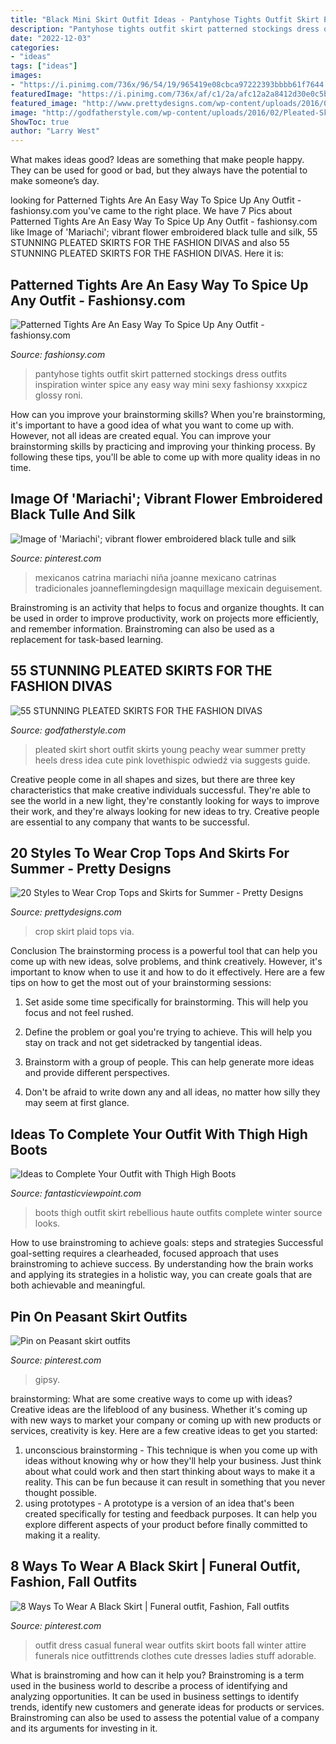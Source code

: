 ```yaml
---
title: "Black Mini Skirt Outfit Ideas - Pantyhose Tights Outfit Skirt Patterned Stockings Dress Outfits Inspiration Winter Spice Any Easy Way Mini Sexy Fashionsy Xxxpicz Glossy Roni"
description: "Pantyhose tights outfit skirt patterned stockings dress outfits inspiration winter spice any easy way mini sexy fashionsy xxxpicz glossy roni"
date: "2022-12-03"
categories:
- "ideas"
tags: ["ideas"]
images:
- "https://i.pinimg.com/736x/96/54/19/965419e08cbca97222393bbbb61f7644.jpg"
featuredImage: "https://i.pinimg.com/736x/af/c1/2a/afc12a2a8412d30e0c5bda8203b24232.jpg"
featured_image: "http://www.prettydesigns.com/wp-content/uploads/2016/02/Plaid-Crop-Top-and-Skirt.jpg"
image: "http://godfatherstyle.com/wp-content/uploads/2016/02/Pleated-Skirt-Outfit-Idea-for-Young-Women..jpg"
ShowToc: true
author: "Larry West"
---
```



What makes ideas good?
Ideas are something that make people happy. They can be used for good or bad, but they always have the potential to make someone’s day.

	

		
looking for Patterned Tights Are An Easy Way To Spice Up Any Outfit - fashionsy.com you've came to the right place. We have 7 Pics about Patterned Tights Are An Easy Way To Spice Up Any Outfit - fashionsy.com like Image of &#039;Mariachi&#039;; vibrant flower embroidered black tulle and silk, 55 STUNNING PLEATED SKIRTS FOR THE FASHION DIVAS and also 55 STUNNING PLEATED SKIRTS FOR THE FASHION DIVAS. Here it is:
		
    
## Patterned Tights Are An Easy Way To Spice Up Any Outfit - Fashionsy.com

<img loading=lazy src="http://fashionsy.com/wp-content/uploads/2017/12/pattern-tights-outfit-10-.jpg" onerror="this.onerror=null;this.src='https://tse2.mm.bing.net/th?id=OIP.KY_t3nZn7uTYqgZ9JuY2EgHaLH&amp;pid=15.1';" alt="Patterned Tights Are An Easy Way To Spice Up Any Outfit - fashionsy.com">

_Source: fashionsy.com_

>pantyhose tights outfit skirt patterned stockings dress outfits inspiration winter spice any easy way mini sexy fashionsy xxxpicz glossy roni. 

	

How can you improve your brainstorming skills?
When you're brainstorming, it's important to have a good idea of what you want to come up with. However, not all ideas are created equal. You can improve your brainstorming skills by practicing and improving your thinking process. By following these tips, you'll be able to come up with more quality ideas in no time.

    
## Image Of &#039;Mariachi&#039;; Vibrant Flower Embroidered Black Tulle And Silk

<img loading=lazy src="https://i.pinimg.com/736x/96/54/19/965419e08cbca97222393bbbb61f7644.jpg" onerror="this.onerror=null;this.src='https://tse3.mm.bing.net/th?id=OIP.5i33ZiocZrv7_ECuFbR9EwHaJ3&amp;pid=15.1';" alt="Image of &#039;Mariachi&#039;; vibrant flower embroidered black tulle and silk">

_Source: pinterest.com_

>mexicanos catrina mariachi niña joanne mexicano catrinas tradicionales joanneflemingdesign maquillage mexicain deguisement. 

	

Brainstroming is an activity that helps to focus and organize thoughts. It can be used in order to improve productivity, work on projects more efficiently, and remember information. Brainstroming can also be used as a replacement for task-based learning.

    
## 55 STUNNING PLEATED SKIRTS FOR THE FASHION DIVAS

<img loading=lazy src="http://godfatherstyle.com/wp-content/uploads/2016/02/Pleated-Skirt-Outfit-Idea-for-Young-Women..jpg" onerror="this.onerror=null;this.src='https://tse1.mm.bing.net/th?id=OIP.9Ccxtiih5MvbSpvQvbzKOwHaLG&amp;pid=15.1';" alt="55 STUNNING PLEATED SKIRTS FOR THE FASHION DIVAS">

_Source: godfatherstyle.com_

>pleated skirt short outfit skirts young peachy wear summer pretty heels dress idea cute pink lovethispic odwiedź via suggests guide. 

	

Creative people come in all shapes and sizes, but there are three key characteristics that make creative individuals successful. They're able to see the world in a new light, they're constantly looking for ways to improve their work, and they're always looking for new ideas to try. Creative people are essential to any company that wants to be successful.

    
## 20 Styles To Wear Crop Tops And Skirts For Summer - Pretty Designs

<img loading=lazy src="http://www.prettydesigns.com/wp-content/uploads/2016/02/Plaid-Crop-Top-and-Skirt.jpg" onerror="this.onerror=null;this.src='https://tse4.mm.bing.net/th?id=OIP.96OyuctcHuQbeksKiyso5AHaLG&amp;pid=15.1';" alt="20 Styles to Wear Crop Tops and Skirts for Summer - Pretty Designs">

_Source: prettydesigns.com_

>crop skirt plaid tops via. 

	

Conclusion
The brainstorming process is a powerful tool that can help you come up with new ideas, solve problems, and think creatively. However, it's important to know when to use it and how to do it effectively. Here are a few tips on how to get the most out of your brainstorming sessions:
1. Set aside some time specifically for brainstorming. This will help you focus and not feel rushed.

2. Define the problem or goal you're trying to achieve. This will help you stay on track and not get sidetracked by tangential ideas.

3. Brainstorm with a group of people. This can help generate more ideas and provide different perspectives.

4. Don't be afraid to write down any and all ideas, no matter how silly they may seem at first glance.

    
## Ideas To Complete Your Outfit With Thigh High Boots

<img loading=lazy src="http://www.fantasticviewpoint.com/wp-content/uploads/2013/11/haute-rebellious-boots-haute-rebellious-skirt_400.jpg" onerror="this.onerror=null;this.src='https://tse4.mm.bing.net/th?id=OIP.J9bfUFo3c0PltqYK4CNWQAHaLH&amp;pid=15.1';" alt="Ideas to Complete Your Outfit with Thigh High Boots">

_Source: fantasticviewpoint.com_

>boots thigh outfit skirt rebellious haute outfits complete winter source looks. 

	

How to use brainstroming to achieve goals: steps and strategies
Successful goal-setting requires a clearheaded, focused approach that uses brainstroming to achieve success. By understanding how the brain works and applying its strategies in a holistic way, you can create goals that are both achievable and meaningful.

    
## Pin On Peasant Skirt Outfits

<img loading=lazy src="https://i.pinimg.com/736x/af/c1/2a/afc12a2a8412d30e0c5bda8203b24232.jpg" onerror="this.onerror=null;this.src='https://tse2.mm.bing.net/th?id=OIP.A3QOL7kG7_4UwQCDNpWymgHaKg&amp;pid=15.1';" alt="Pin on Peasant skirt outfits">

_Source: pinterest.com_

>gipsy. 

	

brainstorming: What are some creative ways to come up with ideas?
Creative ideas are the lifeblood of any business. Whether it's coming up with new ways to market your company or coming up with new products or services, creativity is key. Here are a few creative ideas to get you started: 
1. unconscious brainstorming - This technique is when you come up with ideas without knowing why or how they'll help your business. Just think about what could work and then start thinking about ways to make it a reality. This can be fun because it can result in something that you never thought possible. 
2. using prototypes - A prototype is a version of an idea that's been created specifically for testing and feedback purposes. It can help you explore different aspects of your product before finally committed to making it a reality.

    
## 8 Ways To Wear A Black Skirt | Funeral Outfit, Fashion, Fall Outfits

<img loading=lazy src="https://i.pinimg.com/736x/ec/bf/b8/ecbfb857263848024f7364638e1b91f6.jpg" onerror="this.onerror=null;this.src='https://tse3.mm.bing.net/th?id=OIP.Uh5vNR_OcoBFXJfdb8EwPAHaLM&amp;pid=15.1';" alt="8 Ways To Wear A Black Skirt | Funeral outfit, Fashion, Fall outfits">

_Source: pinterest.com_

>outfit dress casual funeral wear outfits skirt boots fall winter attire funerals nice outfittrends clothes cute dresses ladies stuff adorable. 

	

What is brainstroming and how can it help you?
Brainstroming is a term used in the business world to describe a process of identifying and analyzing opportunities. It can be used in business settings to identify trends, identify new customers and generate ideas for products or services. Brainstroming can also be used to assess the potential value of a company and its arguments for investing in it.

